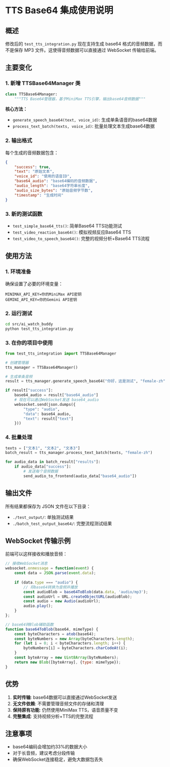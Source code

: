 # TTS Base64 集成使用说明

## 概述

修改后的 `test_tts_integration.py` 现在支持生成 base64 格式的音频数据，而不是保存 MP3 文件。这使得音频数据可以直接通过 WebSocket 传输给前端。

## 主要变化

### 1. 新增 TTSBase64Manager 类

```python
class TTSBase64Manager:
    """TTS Base64管理器，基于MiniMax TTS引擎，输出base64音频数据"""
```

**核心方法：**
- `generate_speech_base64(text, voice_id)`: 生成单条语音的base64数据
- `process_text_batch(texts, voice_id)`: 批量处理文本生成base64数据

### 2. 输出格式

每个生成的音频数据包含：
```json
{
    "success": true,
    "text": "原始文本",
    "voice_id": "使用的语音ID",
    "base64_audio": "base64编码的音频数据",
    "audio_length": "base64字符串长度",
    "audio_size_bytes": "原始音频字节数",
    "timestamp": "生成时间"
}
```

### 3. 新的测试函数

- `test_simple_base64_tts()`: 简单Base64 TTS功能测试
- `test_video_reaction_base64()`: 模拟视频反应Base64 TTS
- `test_video_to_speech_base64()`: 完整的视频分析+Base64 TTS流程

## 使用方法

### 1. 环境准备

确保设置了必要的环境变量：
```
MINIMAX_API_KEY=你的MiniMax API密钥
GEMINI_API_KEY=你的Gemini API密钥
```

### 2. 运行测试

```bash
cd src/ai_watch_buddy
python test_tts_integration.py
```

### 3. 在你的项目中使用

```python
from test_tts_integration import TTSBase64Manager

# 创建管理器
tts_manager = TTSBase64Manager()

# 生成单条音频
result = tts_manager.generate_speech_base64("你好，这是测试", "female-zh")

if result["success"]:
    base64_audio = result["base64_audio"]
    # 现在可以通过WebSocket发送 base64_audio
    websocket.send(json.dumps({
        "type": "audio",
        "data": base64_audio,
        "text": result["text"]
    }))
```

### 4. 批量处理

```python
texts = ["文本1", "文本2", "文本3"]
batch_result = tts_manager.process_text_batch(texts, "female-zh")

for audio_data in batch_result["results"]:
    if audio_data["success"]:
        # 发送每个音频数据
        send_audio_to_frontend(audio_data["base64_audio"])
```

## 输出文件

所有结果都保存为 JSON 文件在以下目录：
- `./test_output/`: 单独测试结果
- `./batch_test_output_base64/`: 完整流程测试结果

## WebSocket 传输示例

前端可以这样接收和播放音频：

```javascript
// 接收WebSocket消息
websocket.onmessage = function(event) {
    const data = JSON.parse(event.data);
    
    if (data.type === "audio") {
        // 将base64转换为音频并播放
        const audioBlob = base64ToBlob(data.data, 'audio/mp3');
        const audioUrl = URL.createObjectURL(audioBlob);
        const audio = new Audio(audioUrl);
        audio.play();
    }
};

// base64转Blob辅助函数
function base64ToBlob(base64, mimeType) {
    const byteCharacters = atob(base64);
    const byteNumbers = new Array(byteCharacters.length);
    for (let i = 0; i < byteCharacters.length; i++) {
        byteNumbers[i] = byteCharacters.charCodeAt(i);
    }
    const byteArray = new Uint8Array(byteNumbers);
    return new Blob([byteArray], {type: mimeType});
}
```

## 优势

1. **实时传输**: base64数据可以直接通过WebSocket发送
2. **无文件依赖**: 不需要管理音频文件的存储和清理
3. **保持原有功能**: 仍然使用MiniMax TTS，语音质量不变
4. **完整集成**: 支持视频分析+TTS的完整流程

## 注意事项

- base64编码会增加约33%的数据大小
- 对于长音频，建议考虑分段传输
- 确保WebSocket连接稳定，避免大数据包丢失
